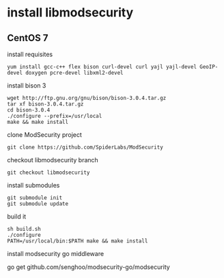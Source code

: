 # install libmodsecurity

## CentOS 7 

install requisites
```
yum install gcc-c++ flex bison curl-devel curl yajl yajl-devel GeoIP-devel doxygen pcre-devel libxml2-devel
```

install bison 3

```
wget http://ftp.gnu.org/gnu/bison/bison-3.0.4.tar.gz
tar xf bison-3.0.4.tar.gz
cd bison-3.0.4
./configure --prefix=/usr/local
make && make install
```

clone ModSecurity project
```
git clone https://github.com/SpiderLabs/ModSecurity 
```

checkout libmodsecurity branch
```
git checkout libmodsecurity
```

install submodules 

```
git submodule init
git submodule update
```

build it
```
sh build.sh
./configure
PATH=/usr/local/bin:$PATH make && make install
```

install modsecurity go middleware

go get github.com/senghoo/modsecurity-go/modsecurity
